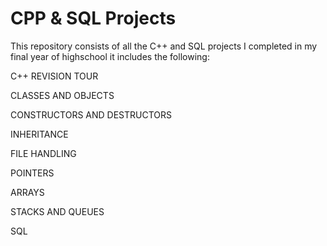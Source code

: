 # CPP & SQL Projects
This repository consists of all the C++ and SQL projects I completed in my final year of highschool
it includes the following:

C++ REVISION TOUR

CLASSES AND OBJECTS

CONSTRUCTORS AND DESTRUCTORS

INHERITANCE

FILE HANDLING

POINTERS

ARRAYS

STACKS AND QUEUES
	
SQL
